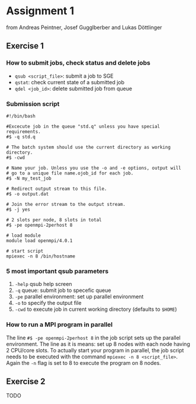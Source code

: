# Assignment 1

from Andreas Peintner, Josef Gugglberber and Lukas Döttlinger

## Exercise 1

### How to submit jobs, check status and delete jobs

* `qsub <script_file>`: submit a job to SGE
* `qstat`: check current state of a submitted job
* `qdel <job_id>`: delete submitted job from queue 

### Submission script

```
#!/bin/bash

#Excecute job in the queue "std.q" unless you have special requirements.
#$ -q std.q

# The batch system should use the current directory as working directory.
#$ -cwd

# Name your job. Unless you use the -o and -e options, output will
# go to a unique file name.ojob_id for each job.
#$ -N my_test_job

# Redirect output stream to this file.
#$ -o output.dat

# Join the error stream to the output stream.
#$ -j yes

# 2 slots per node, 8 slots in total
#$ -pe openmpi-2perhost 8

# load module
module load openmpi/4.0.1

# start script
mpiexec -n 8 /bin/hostname
```

### 5 most important qsub parameters

1. `-help` qsub help screen
2. `-q` queue: submit job to specefic queue
3. `-pe` parallel environment: set up parallel environment
4. `-o` to specify the output file
5. `-cwd` to execute job in current working directory (defaults to `$HOME`)

### How to run a MPI program in parallel

The line `#$ -pe openmpi-2perhost 8` in the job script sets up the parallel environment. The line as it is means: set up 8 nodes with each node having 2 CPU/core slots. To actually start your program in parallel, the job script needs to be executed with the command `mpiexec -n 8 <script_file>`. Again the `-n` flag is set to 8 to execute the program on 8 nodes.

## Exercise 2

TODO